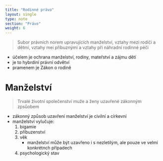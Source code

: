 ```yaml
---
title: "Rodinné právo"
layout: single
type: note
section: "Právo"
weight: 6
---
```

> Subor právních norem upravujících manželství, vztahy mezi rodiči a dětmi, vztahy mei příbuznými a vztahy při náhradní rodinné péči
- účelem je ochrana manželství, rodiny, mateřství a zájmu dětí
- je to hybrdiní právní odvětví
- pramenem je Zákon o rodině
# Manželství
> Trvalé životní společenství muže a ženy uzavřené zákonným zpsůobem
- zákonný způsob uzavření manželství je civilní a církevní
- manželství vylučuje:
    1. bigamie
    2. příbuzenství
    3. věk
        - manželství může být uzavřeno i s nezletilým, ale pouze ve velmi konkrétnch případech
    4. psychologický stav
